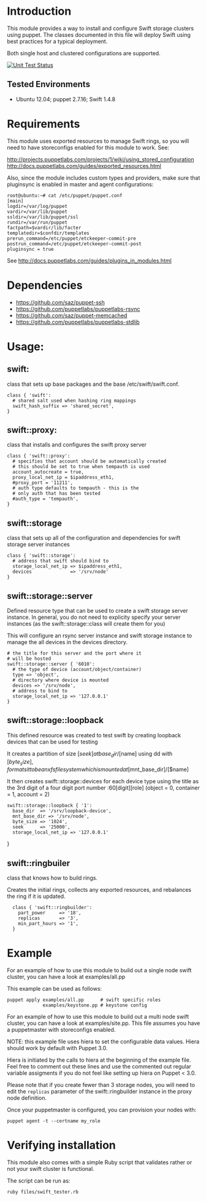 # Introduction

This module provides a way to install and configure Swift storage clusters using
puppet. The classes documented in this file will deploy Swift using best
practices for a typical deployment.

Both single host and clustered configurations are supported.

[![Unit Test Status](https://secure.travis-ci.org/puppetlabs/puppetlabs-swift.png?branch=master)](http://travis-ci.org/puppetlabs/puppetlabs-swift)

## Tested Environments
  * Ubuntu 12.04; puppet 2.7.16; Swift 1.4.8

# Requirements

This module uses exported resources to manage Swift rings, so you will need 
to have storeconfigs enabled for this module to work. See:

http://projects.puppetlabs.com/projects/1/wiki/using_stored_configuration
http://docs.puppetlabs.com/guides/exported_resources.html

Also, since the module includes custom types and providers, 
make sure that pluginsync is enabled in master and agent configurations:

    root@ubuntu:~# cat /etc/puppet/puppet.conf 
    [main]
    logdir=/var/log/puppet
    vardir=/var/lib/puppet
    ssldir=/var/lib/puppet/ssl
    rundir=/var/run/puppet
    factpath=$vardir/lib/facter
    templatedir=$confdir/templates
    prerun_command=/etc/puppet/etckeeper-commit-pre
    postrun_command=/etc/puppet/etckeeper-commit-post
    pluginsync = true

See http://docs.puppetlabs.com/guides/plugins_in_modules.html

# Dependencies

* https://github.com/saz/puppet-ssh
* https://github.com/puppetlabs/puppetlabs-rsync
* https://github.com/saz/puppet-memcached
* https://github.com/puppetlabs/puppetlabs-stdlib

# Usage: #

## swift: ##

class that sets up base packages and the base /etc/swift/swift.conf.

    class { 'swift':
      # shared salt used when hashing ring mappings
      swift_hash_suffix => 'shared_secret',
    }

## swift::proxy: ##

class that installs and configures the swift proxy server

    class { 'swift::proxy':
      # specifies that account should be automatically created
      # this should be set to true when tempauth is used
      account_autocreate = true,
      proxy_local_net_ip = $ipaddress_eth1,
      #proxy_port = '11211',
      # auth type defaults to tempauth - this is the
      # only auth that has been tested
      #auth_type = 'tempauth',
    }

## swift::storage ##

class that sets up all of the configuration and dependencies for swift storage
server instances

    class { 'swift::storage':
      # address that swift should bind to
      storage_local_net_ip => $ipaddress_eth1,
      devices              => '/srv/node'
    }

## swift::storage::server ##

Defined resource type that can be used to create a swift storage server
instance. In general, you do not need to explicity specify your server instances
(as the swift::storage::class will create them for you)

This will configure an rsync server instance and swift storage instance to
manage the all devices in the devices directory.

    # the title for this server and the port where it
    # will be hosted
    swift::storage::server { '6010':
      # the type of device (account/object/container)
      type => 'object',
      # directory where device is mounted
      devices => '/srv/node',
      # address to bind to
      storage_local_net_ip => '127.0.0.1'
    }

## swift::storage::loopback ##

This defined resource was created to test swift by creating loopback devices
that can be used for testing

It creates a partition of size [$seek] at base_dir/[$name] using dd with
[$byte_size], formats it to be an xfs filesystem which is mounted at
[$mnt_base_dir]/[$name]

It then creates swift::storage::devices for each device type using the title as
the 3rd digit of a four digit port number :60[digit][role] (object = 0,
container = 1, account = 2)

    swift::storage::loopback { '1':
      base_dir  => '/srv/loopback-device',
      mnt_base_dir => '/srv/node',
      byte_size => '1024',
      seek      => '25000',
      storage_local_net_ip => '127.0.0.1'
}

## swift::ringbuiler ##

class that knows how to build rings.

Creates the initial rings, collects any exported resources, and rebalances the
ring if it is updated.

      class { 'swift::ringbuilder':
        part_power     => '18',
        replicas       => '3',
        min_part_hours => '1',
      }

# Example #

For an example of how to use this module to build out a single node swift
cluster, you can have a look at examples/all.pp

This example can be used as follows:

    puppet apply examples/all.pp      # swift specific roles
                 examples/keystone.pp # keystone config

For an example of how to use this module to build out a multi node swift
cluster, you can have a look at examples/site.pp. This file assumes you have a
puppetmaster with storeconfigs enabled.

NOTE: this example file uses hiera to set the configurable data values. Hiera should
work by default with Puppet 3.0.

Hiera is initiated by the calls to hiera at the beginning of the example file. Feel
free to comment out these lines and use the commented out regular variable assigments
if you do not feel like setting up hiera on Puppet < 3.0.

Please note that if you create fewer than 3 storage nodes, you will need to edit
the `replicas` parameter of the swift::ringbuilder instance in the proxy node
definition.

Once your puppetmaster is configured, you can provision your nodes with:

    puppet agent -t --certname my_role

# Verifying installation #

This module also comes with a simple Ruby script that validates rather or not
your swift cluster is functional.

The script can be run as:

    ruby files/swift_tester.rb
